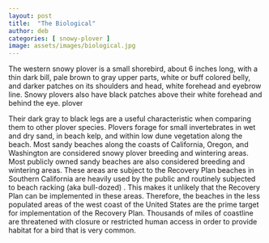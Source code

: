 ```yaml
---
layout: post
title:  "The Biological"
author: deb
categories: [ snowy-plover ]
image: assets/images/biological.jpg
---
```

The western snowy plover is a small shorebird, about 6 inches long, with a thin dark bill, pale brown to gray upper parts, white or buff colored belly, and darker patches on its shoulders and head, white forehead and eyebrow line. Snowy plovers also have black patches above their white forehead and behind the eye. plover

Their dark gray to black legs are a useful characteristic when comparing them to other plover species. Plovers forage for small invertebrates in wet and dry sand, in beach kelp, and within low dune vegetation along the beach. Most sandy beaches  along the coasts of California, Oregon, and Washington  are considered snowy plover breeding and wintering areas. Most publicly owned sandy  beaches are also considered breeding and wintering areas. These areas are subject to the Recovery Plan beaches in Southern California are heavily used by the public and routinely subjected to beach racking (aka bull-dozed) . This makes it unlikely that the Recovery Plan can be implemented in these areas. Therefore, the beaches in the less populated areas of the west coast of the United States are the prime target for implementation of the Recovery Plan. Thousands of miles of coastline are threatened with closure or restricted human access in order to provide habitat for a bird that is very common.
